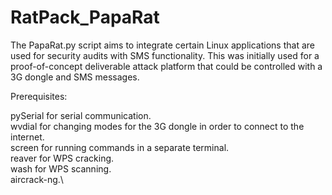 # RatPack_PapaRat

The PapaRat.py script aims to integrate certain Linux applications that are used for security audits with SMS functionality.
This was initially used for a proof-of-concept deliverable attack platform that could be controlled with a 3G dongle and
SMS messages.

Prerequisites: 

pySerial for serial communication.\
wvdial for changing modes for the 3G dongle in order to connect to the internet.\
screen for running commands in a separate terminal.\
reaver for WPS cracking.\
wash for WPS scanning.\
aircrack-ng.\